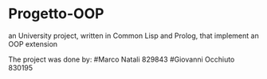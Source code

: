 # Progetto-OOP

an University project, written in Common Lisp and Prolog, that implement an OOP extension 

The project was done by: 
#Marco Natali 829843
#Giovanni Occhiuto 830195
